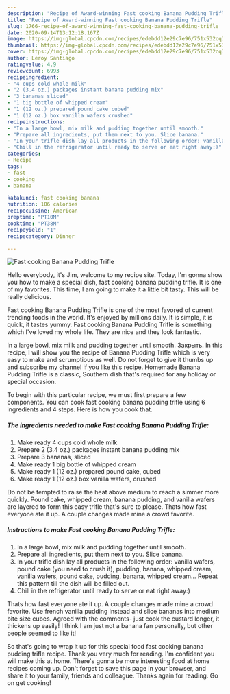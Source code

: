 ```yaml
---
description: "Recipe of Award-winning Fast cooking Banana Pudding Trifle"
title: "Recipe of Award-winning Fast cooking Banana Pudding Trifle"
slug: 1766-recipe-of-award-winning-fast-cooking-banana-pudding-trifle
date: 2020-09-14T13:12:18.167Z
image: https://img-global.cpcdn.com/recipes/edebdd12e29c7e96/751x532cq70/fast-cooking-banana-pudding-trifle-recipe-main-photo.jpg
thumbnail: https://img-global.cpcdn.com/recipes/edebdd12e29c7e96/751x532cq70/fast-cooking-banana-pudding-trifle-recipe-main-photo.jpg
cover: https://img-global.cpcdn.com/recipes/edebdd12e29c7e96/751x532cq70/fast-cooking-banana-pudding-trifle-recipe-main-photo.jpg
author: Leroy Santiago
ratingvalue: 4.9
reviewcount: 6993
recipeingredient:
- "4 cups cold whole milk"
- "2 (3.4 oz.) packages instant banana pudding mix"
- "3 bananas sliced"
- "1 big bottle of whipped cream"
- "1 (12 oz.) prepared pound cake cubed"
- "1 (12 oz.) box vanilla wafers crushed"
recipeinstructions:
- "In a large bowl, mix milk and pudding together until smooth."
- "Prepare all ingredients, put them next to you. Slice banana."
- "In your trifle dish lay all products in the following order: vanilla wafers, pound cake (you need to crush it), pudding, banana, whipped cream, vanilla wafers, pound cake, pudding, banana, whipped cream... Repeat this pattern till the dish will be filled out."
- "Chill in the refrigerator until ready to serve or eat right away:)"
categories:
- Recipe
tags:
- fast
- cooking
- banana

katakunci: fast cooking banana 
nutrition: 106 calories
recipecuisine: American
preptime: "PT10M"
cooktime: "PT38M"
recipeyield: "1"
recipecategory: Dinner

---
```



![Fast cooking Banana Pudding Trifle](https://img-global.cpcdn.com/recipes/edebdd12e29c7e96/751x532cq70/fast-cooking-banana-pudding-trifle-recipe-main-photo.jpg)

Hello everybody, it's Jim, welcome to my recipe site. Today, I'm gonna show you how to make a special dish, fast cooking banana pudding trifle. It is one of my favorites. This time, I am going to make it a little bit tasty. This will be really delicious.

Fast cooking Banana Pudding Trifle is one of the most favored of current trending foods in the world. It's enjoyed by millions daily. It is simple, it is quick, it tastes yummy. Fast cooking Banana Pudding Trifle is something which I've loved my whole life. They are nice and they look fantastic.

In a large bowl, mix milk and pudding together until smooth. Закрыть. In this recipe, I will show you the recipe of Banana Pudding Trifle which is very easy to make and scrumptious as well. Do not forget to give it thumbs up and subscribe my channel if you like this recipe. Homemade Banana Pudding Trifle is a classic, Southern dish that&#39;s required for any holiday or special occasion.


To begin with this particular recipe, we must first prepare a few components. You can cook fast cooking banana pudding trifle using 6 ingredients and 4 steps. Here is how you cook that.

<!--inarticleads1-->

##### The ingredients needed to make Fast cooking Banana Pudding Trifle:

1. Make ready 4 cups cold whole milk
1. Prepare 2 (3.4 oz.) packages instant banana pudding mix
1. Prepare 3 bananas, sliced
1. Make ready 1 big bottle of whipped cream
1. Make ready 1 (12 oz.) prepared pound cake, cubed
1. Make ready 1 (12 oz.) box vanilla wafers, crushed


Do not be tempted to raise the heat above medium to reach a simmer more quickly. Pound cake, whipped cream, banana pudding, and vanilla wafers are layered to form this easy trifle that&#39;s sure to please. Thats how fast everyone ate it up. A couple changes made mine a crowd favorite. 

<!--inarticleads2-->

##### Instructions to make Fast cooking Banana Pudding Trifle:

1. In a large bowl, mix milk and pudding together until smooth.
1. Prepare all ingredients, put them next to you. Slice banana.
1. In your trifle dish lay all products in the following order: vanilla wafers, pound cake (you need to crush it), pudding, banana, whipped cream, vanilla wafers, pound cake, pudding, banana, whipped cream... Repeat this pattern till the dish will be filled out.
1. Chill in the refrigerator until ready to serve or eat right away:)


Thats how fast everyone ate it up. A couple changes made mine a crowd favorite. Use french vanilla pudding instead and slice bananas into medium bite size cubes. Agreed with the comments- just cook the custard longer, it thickens up easily! I think I am just not a banana fan personally, but other people seemed to like it! 

So that's going to wrap it up for this special food fast cooking banana pudding trifle recipe. Thank you very much for reading. I'm confident you will make this at home. There's gonna be more interesting food at home recipes coming up. Don't forget to save this page in your browser, and share it to your family, friends and colleague. Thanks again for reading. Go on get cooking!
